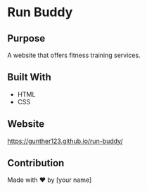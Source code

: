 # Run Buddy

## Purpose
A website that offers fitness training services.

## Built With
* HTML
* CSS

## Website
https://gunther123.github.io/run-buddy/

## Contribution
Made with ❤️ by [your name]
